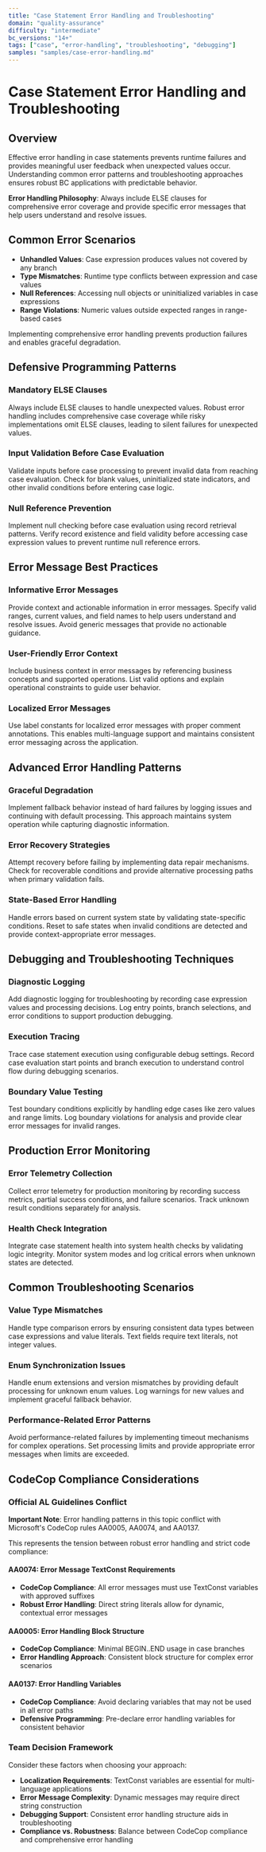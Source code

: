 ```yaml
---
title: "Case Statement Error Handling and Troubleshooting"
domain: "quality-assurance"
difficulty: "intermediate"
bc_versions: "14+"
tags: ["case", "error-handling", "troubleshooting", "debugging"]
samples: "samples/case-error-handling.md"
---
```


# Case Statement Error Handling and Troubleshooting

## Overview

Effective error handling in case statements prevents runtime failures and provides meaningful user feedback when unexpected values occur. Understanding common error patterns and troubleshooting approaches ensures robust BC applications with predictable behavior.

**Error Handling Philosophy**: Always include ELSE clauses for comprehensive error coverage and provide specific error messages that help users understand and resolve issues.

## Common Error Scenarios
- **Unhandled Values**: Case expression produces values not covered by any branch
- **Type Mismatches**: Runtime type conflicts between expression and case values  
- **Null References**: Accessing null objects or uninitialized variables in case expressions
- **Range Violations**: Numeric values outside expected ranges in range-based cases

Implementing comprehensive error handling prevents production failures and enables graceful degradation.

## Defensive Programming Patterns

### Mandatory ELSE Clauses
Always include ELSE clauses to handle unexpected values. Robust error handling includes comprehensive case coverage while risky implementations omit ELSE clauses, leading to silent failures for unexpected values.

### Input Validation Before Case Evaluation
Validate inputs before case processing to prevent invalid data from reaching case evaluation. Check for blank values, uninitialized state indicators, and other invalid conditions before entering case logic.

### Null Reference Prevention
Implement null checking before case evaluation using record retrieval patterns. Verify record existence and field validity before accessing case expression values to prevent runtime null reference errors.

## Error Message Best Practices

### Informative Error Messages
Provide context and actionable information in error messages. Specify valid ranges, current values, and field names to help users understand and resolve issues. Avoid generic messages that provide no actionable guidance.

### User-Friendly Error Context
Include business context in error messages by referencing business concepts and supported operations. List valid options and explain operational constraints to guide user behavior.

### Localized Error Messages
Use label constants for localized error messages with proper comment annotations. This enables multi-language support and maintains consistent error messaging across the application.

## Advanced Error Handling Patterns

### Graceful Degradation
Implement fallback behavior instead of hard failures by logging issues and continuing with default processing. This approach maintains system operation while capturing diagnostic information.

### Error Recovery Strategies
Attempt recovery before failing by implementing data repair mechanisms. Check for recoverable conditions and provide alternative processing paths when primary validation fails.

### State-Based Error Handling
Handle errors based on current system state by validating state-specific conditions. Reset to safe states when invalid conditions are detected and provide context-appropriate error messages.

## Debugging and Troubleshooting Techniques

### Diagnostic Logging
Add diagnostic logging for troubleshooting by recording case expression values and processing decisions. Log entry points, branch selections, and error conditions to support production debugging.

### Execution Tracing
Trace case statement execution using configurable debug settings. Record case evaluation start points and branch execution to understand control flow during debugging scenarios.

### Boundary Value Testing
Test boundary conditions explicitly by handling edge cases like zero values and range limits. Log boundary violations for analysis and provide clear error messages for invalid ranges.

## Production Error Monitoring

### Error Telemetry Collection
Collect error telemetry for production monitoring by recording success metrics, partial success conditions, and failure scenarios. Track unknown result conditions separately for analysis.

### Health Check Integration
Integrate case statement health into system health checks by validating logic integrity. Monitor system modes and log critical errors when unknown states are detected.

## Common Troubleshooting Scenarios

### Value Type Mismatches
Handle type comparison errors by ensuring consistent data types between case expressions and value literals. Text fields require text literals, not integer values.

### Enum Synchronization Issues
Handle enum extensions and version mismatches by providing default processing for unknown enum values. Log warnings for new values and implement graceful fallback behavior.

### Performance-Related Error Patterns
Avoid performance-related failures by implementing timeout mechanisms for complex operations. Set processing limits and provide appropriate error messages when limits are exceeded.

## CodeCop Compliance Considerations

### Official AL Guidelines Conflict

**Important Note**: Error handling patterns in this topic conflict with Microsoft's CodeCop rules AA0005, AA0074, and AA0137.

This represents the tension between robust error handling and strict code compliance:

#### AA0074: Error Message TextConst Requirements
- **CodeCop Compliance**: All error messages must use TextConst variables with approved suffixes
- **Robust Error Handling**: Direct string literals allow for dynamic, contextual error messages

#### AA0005: Error Handling Block Structure
- **CodeCop Compliance**: Minimal BEGIN..END usage in case branches
- **Error Handling Approach**: Consistent block structure for complex error scenarios

#### AA0137: Error Handling Variables
- **CodeCop Compliance**: Avoid declaring variables that may not be used in all error paths
- **Defensive Programming**: Pre-declare error handling variables for consistent behavior

### Team Decision Framework

Consider these factors when choosing your approach:
- **Localization Requirements**: TextConst variables are essential for multi-language applications
- **Error Message Complexity**: Dynamic messages may require direct string construction
- **Debugging Support**: Consistent error handling structure aids in troubleshooting
- **Compliance vs. Robustness**: Balance between CodeCop compliance and comprehensive error handling

